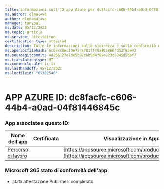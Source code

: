 ```yaml
---
title: informazioni sull'ID app Azure per dc8facfc-c606-44b4-a0ad-04f81446845c
ms.author: elmalova
author: elenamalova
manager: tonybal
ms.date: 05/12/2022
ms.topic: article
ms.service: attestation
certification_type: attested
description: Tutte le informazioni sulla sicurezza e sulla conformità disponibili per dc8facfc-c606-44b4-a0ad-04f81446845c.
ms.openlocfilehash: 6c07cd8ec10e784a781ff40a8058604d52f93e42
ms.sourcegitcommit: 4d256127e7de5b02c6b9d4f05e823c6845d5bbf7
ms.translationtype: MT
ms.contentlocale: it-IT
ms.lasthandoff: 05/12/2022
ms.locfileid: "65382546"
---
```

# <a name="azure-app-id-dc8facfc-c606-44b4-a0ad-04f81446845c"></a>APP AZURE ID: dc8facfc-c606-44b4-a0ad-04f81446845c


### <a name="apps-associated-with-this-id"></a>App associate a questo ID:
| **Nome dell'app** | **Certificata** | **Visualizzazione in AppSource** |
|--------------|---------------|-----------------------|
| [Percorso di lavoro](../forward/WA200003898.md) |  | [https://appsource.microsoft.com/product/office/WA200003898](https://appsource.microsoft.com/product/office/WA200003898) |

### <a name="microsoft-365-app-compliance-status"></a>Microsoft 365 stato di conformità dell'app
- stato attestazione Publisher: completato

